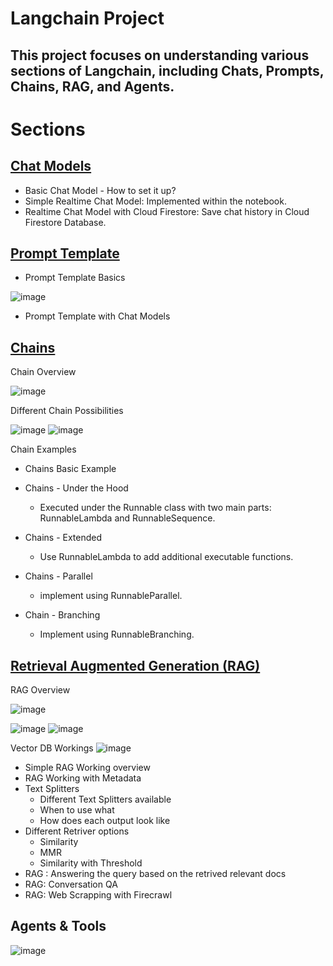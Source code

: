 # Langchain Project

## This project focuses on understanding various sections of Langchain, including Chats, Prompts, Chains, RAG, and Agents.

# Sections

## [Chat Models](Langchain_chat_models.ipynb)
- Basic Chat Model - How to set it up?
- Simple Realtime Chat Model: Implemented within the notebook.
- Realtime Chat Model with Cloud Firestore: Save chat history in Cloud Firestore Database.

## [Prompt Template](langchain_prompt_template.ipynb) 
- Prompt Template Basics

![image](https://github.com/user-attachments/assets/3e7e1d47-60b9-434e-93f5-e62e21a933ae)

- Prompt Template with Chat Models

## [Chains](langchain_chains.ipynb)

Chain Overview

![image](https://github.com/user-attachments/assets/bc7ba726-6586-4733-a6e3-4a7246f86223)

Different Chain Possibilities 

![image](https://github.com/user-attachments/assets/1bbae555-3d4d-4c33-855a-f8a07ea8180d)
![image](https://github.com/user-attachments/assets/6867b814-57db-4ad2-ab57-f93e3a2a5c66)

Chain Examples
- Chains Basic Example

- Chains - Under the Hood
  - Executed under the Runnable class with two main parts: RunnableLambda and RunnableSequence.

- Chains - Extended
  - Use RunnableLambda to add additional executable functions.

- Chains - Parallel
  - implement using RunnableParallel.

- Chain - Branching
  - Implement using RunnableBranching.

## [Retrieval Augmented Generation (RAG)](langchain_rag.ipynb)

RAG Overview 

![image](https://github.com/user-attachments/assets/b280adb0-72d2-4aa7-bc3d-7770aaf387b4)

![image](https://github.com/user-attachments/assets/d6236cb9-057e-49c3-9c01-8a9d3c3eac4c)
![image](https://github.com/user-attachments/assets/6eab8ece-79f2-485f-aaf6-e846a87d5474)

Vector DB Workings
![image](https://github.com/user-attachments/assets/25598ae5-4b45-4b2c-ae6c-050132b472c6)

- Simple RAG Working overview
- RAG Working with Metadata
- Text Splitters
  - Different Text Splitters available
  - When to use what
  - How does each output look like
- Different Retriver options
  - Similarity
  - MMR
  - Similarity with Threshold  
- RAG : Answering the query based on the retrived relevant docs
- RAG: Conversation QA
- RAG: Web Scrapping with Firecrawl

## Agents & Tools
![image](https://github.com/user-attachments/assets/fe667e9a-f0fb-4a2d-ad6e-c508dc28e04c)

